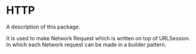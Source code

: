 # HTTP

A description of this package.

It is used to make Network Request which is written on top of URLSession. In which each Network request can be made in a builder pattern.

